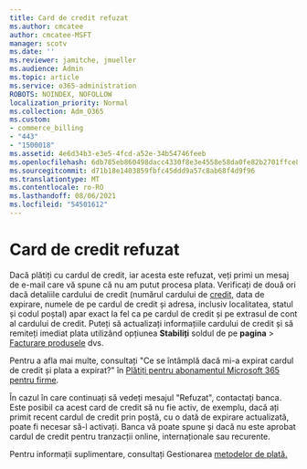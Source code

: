 ```yaml
---
title: Card de credit refuzat
ms.author: cmcatee
author: cmcatee-MSFT
manager: scotv
ms.date: ''
ms.reviewer: jamitche, jmueller
ms.audience: Admin
ms.topic: article
ms.service: o365-administration
ROBOTS: NOINDEX, NOFOLLOW
localization_priority: Normal
ms.collection: Adm_O365
ms.custom:
- commerce_billing
- "443"
- "1500018"
ms.assetid: 4e6d34b3-e3e5-4fcd-a52e-34b54746feeb
ms.openlocfilehash: 6db785eb860498dacc4330f8e3e4558e58da0fe82b2701ffce8abe615678275a
ms.sourcegitcommit: d71b18e1403859fbfc45ddd9a57c8ab68f4d9f96
ms.translationtype: MT
ms.contentlocale: ro-RO
ms.lasthandoff: 08/06/2021
ms.locfileid: "54501612"
---
```

# <a name="declined-credit-card"></a>Card de credit refuzat

Dacă plătiți cu cardul de credit, iar acesta este refuzat, veți primi un mesaj de e-mail care vă spune că nu am putut procesa plata. Verificați de două ori dacă detaliile cardului de credit (numărul cardului de [credit,](https://go.microsoft.com/fwlink/p/?linkid=842054) data de expirare, numele de pe cardul de credit și adresa, inclusiv localitatea, statul și codul poștal) apar exact la fel ca pe cardul de credit și pe extrasul de cont al cardului de credit. Puteți să actualizați informațiile cardului de credit și să remiteți imediat plata utilizând opțiunea **Stabiliți** soldul de pe **pagina**  >  [Facturare produsele](https://go.microsoft.com/fwlink/p/?linkid=842054) dvs.

Pentru a afla mai multe, consultați "Ce se întâmplă dacă mi-a expirat cardul de credit și plata a expirat?" în [Plătiți pentru abonamentul Microsoft 365 pentru firme](/microsoft-365/commerce/billing-and-payments/pay-for-your-subscription#what-if-my-credit-card-was-declined-and-my-payment-is-past-due).
  
În cazul în care continuați să vedeți mesajul "Refuzat", contactați banca. Este posibil ca acest card de credit să nu fie activ, de exemplu, dacă ați primit recent cardul de credit prin poștă, cu o dată de expirare actualizată, poate fi necesar să-l activați. Banca vă poate spune și dacă nu este aprobat cardul de credit pentru tranzacții online, internaționale sau recurente.
  
Pentru informații suplimentare, consultați Gestionarea [metodelor de plată.](/microsoft-365/commerce/billing-and-payments/manage-payment-methods)